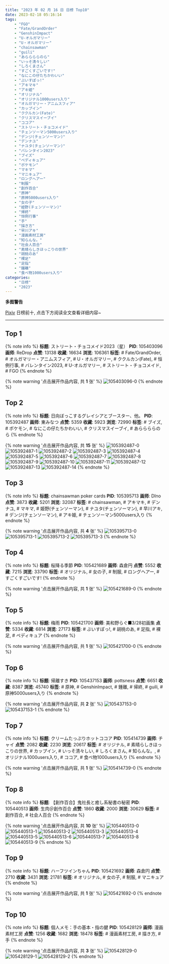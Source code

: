 ```yaml
---
title: "2023 年 02 月 16 日 日榜 Top10"
date: 2023-02-18 05:16:14
tags:
    - "FGO"
    - "Fate/GrandOrder"
    - "GenshinImpact"
    - "U-オルガマリー"
    - "U・オルガマリー"
    - "chainsawman"
    - "guili"
    - "あららららのら"
    - "いっそ清々しい"
    - "しろくまさん"
    - "すごくすごいです!"
    - "なにこの仔たちかわいい"
    - "ぶいすぽっ!"
    - "アキマキ"
    - "アキ姫"
    - "オリジナル"
    - "オリジナル1000users入り"
    - "オルガマリー・アニムスフィア"
    - "カップイン"
    - "ククルカン(Fate)"
    - "クリスマスイーブイ"
    - "ココア"
    - "ストリート・チョコメイド"
    - "チェンソーマン5000users入り"
    - "デンジ(チェンソーマン)"
    - "デンナユ"
    - "ナユタ(チェンソーマン)"
    - "バレンタイン2023"
    - "ブイズ"
    - "ペディキュア"
    - "ポケモン"
    - "マキマ"
    - "マニキュア"
    - "ロングヘアー"
    - "制服"
    - "創作百合"
    - "原神"
    - "原神5000users入り"
    - "女の子"
    - "姫野(チェンソーマン)"
    - "帰終"
    - "恒例行事"
    - "手"
    - "描き方"
    - "早川アキ"
    - "漫画素材工房"
    - "知らんな。"
    - "社会人百合"
    - "素晴らしきほっこりの世界"
    - "胡桃のあ"
    - "裸足"
    - "足指"
    - "鍾離"
    - "食べ物1000users入り"
categories:
    - "日榜"
    - "2023"
---
```


<i class="fa fa-triangle-exclamation"></i>**多图警告**<i class="fa fa-triangle-exclamation"></i>

[Pixiv](https://www.pixiv.net/) 日榜前十, 点击下方阅读全文查看详细内容~

<!-- more -->

---

## Top 1

{% note info %}
**标题**: ストリート・チョコメイド2023（星）
**PID**: 105403096 **画师**: ReDrop
**点赞**: 13138 **收藏**: 16634 **浏览**: 106361
**标签**: # Fate/GrandOrder, # オルガマリー・アニムスフィア, # U・オルガマリー, # ククルカン(Fate), # 恒例行事, # バレンタイン2023, # U-オルガマリー, # ストリート・チョコメイド, # FGO
{% endnote %}

{% note warning '点击展开作品内容, 共 **1** 张' %}
![105403096-0](https://i.pixiv.re/img-original/img/2023/02/15/10/42/07/105403096_p0.jpg)
{% endnote %}

## Top 2

{% note info %}
**标题**: 日向ぼっこするグレイシアとブースター、他。
**PID**: 105392487 **画师**: 東みなつ
**点赞**: 5359 **收藏**: 5923 **浏览**: 72990
**标签**: # ブイズ, # ポケモン, # なにこの仔たちかわいい, # クリスマスイーブイ, # あららららのら
{% endnote %}

{% note warning '点击展开作品内容, 共 **15** 张' %}
![105392487-0](https://i.pixiv.re/img-original/img/2023/02/15/00/04/05/105392487_p0.jpg)
![105392487-1](https://i.pixiv.re/img-original/img/2023/02/15/00/04/05/105392487_p1.jpg)
![105392487-2](https://i.pixiv.re/img-original/img/2023/02/15/00/04/05/105392487_p2.jpg)
![105392487-3](https://i.pixiv.re/img-original/img/2023/02/15/00/04/05/105392487_p3.jpg)
![105392487-4](https://i.pixiv.re/img-original/img/2023/02/15/00/04/05/105392487_p4.jpg)
![105392487-5](https://i.pixiv.re/img-original/img/2023/02/15/00/04/05/105392487_p5.jpg)
![105392487-6](https://i.pixiv.re/img-original/img/2023/02/15/00/04/05/105392487_p6.jpg)
![105392487-7](https://i.pixiv.re/img-original/img/2023/02/15/00/04/05/105392487_p7.jpg)
![105392487-8](https://i.pixiv.re/img-original/img/2023/02/15/00/04/05/105392487_p8.jpg)
![105392487-9](https://i.pixiv.re/img-original/img/2023/02/15/00/04/05/105392487_p9.jpg)
![105392487-10](https://i.pixiv.re/img-original/img/2023/02/15/00/04/05/105392487_p10.jpg)
![105392487-11](https://i.pixiv.re/img-original/img/2023/02/15/00/04/05/105392487_p11.jpg)
![105392487-12](https://i.pixiv.re/img-original/img/2023/02/15/00/04/05/105392487_p12.jpg)
![105392487-13](https://i.pixiv.re/img-original/img/2023/02/15/00/04/05/105392487_p13.jpg)
![105392487-14](https://i.pixiv.re/img-original/img/2023/02/15/00/04/05/105392487_p14.jpg)
{% endnote %}

## Top 3

{% note info %}
**标题**: chainsawman poker cards
**PID**: 105395713 **画师**: DIno
**点赞**: 3873 **收藏**: 5201 **浏览**: 32087
**标签**: # chainsawman, # アキマキ, # デンナユ, # マキマ, # 姫野(チェンソーマン), # ナユタ(チェンソーマン), # 早川アキ, # デンジ(チェンソーマン), # アキ姫, # チェンソーマン5000users入り
{% endnote %}

{% note warning '点击展开作品内容, 共 **4** 张' %}
![105395713-0](https://i.pixiv.re/img-original/img/2023/02/15/01/31/57/105395713_p0.jpg)
![105395713-1](https://i.pixiv.re/img-original/img/2023/02/15/01/31/57/105395713_p1.jpg)
![105395713-2](https://i.pixiv.re/img-original/img/2023/02/15/01/31/57/105395713_p2.jpg)
![105395713-3](https://i.pixiv.re/img-original/img/2023/02/15/01/31/57/105395713_p3.jpg)
{% endnote %}

## Top 4

{% note info %}
**标题**: 桜降る季節
**PID**: 105421689 **画师**: 森倉円
**点赞**: 5552 **收藏**: 7215 **浏览**: 33790
**标签**: # オリジナル, # 女の子, # 制服, # ロングヘアー, # すごくすごいです!
{% endnote %}

{% note warning '点击展开作品内容, 共 **1** 张' %}
![105421689-0](https://i.pixiv.re/img-original/img/2023/02/16/00/00/35/105421689_p0.jpg)
{% endnote %}

## Top 5

{% note info %}
**标题**: 梅雨
**PID**: 105421700 **画师**: 美和野らぐ■3/28初画集
**点赞**: 5334 **收藏**: 6814 **浏览**: 27173
**标签**: # ぶいすぽっ!, # 胡桃のあ, # 足指, # 裸足, # ペディキュア
{% endnote %}

{% note warning '点击展开作品内容, 共 **1** 张' %}
![105421700-0](https://i.pixiv.re/img-original/img/2023/02/16/00/00/37/105421700_p0.png)
{% endnote %}

## Top 6

{% note info %}
**标题**: 帰離すき
**PID**: 105437153 **画师**: pottsness
**点赞**: 6651 **收藏**: 8387 **浏览**: 45740
**标签**: # 原神, # GenshinImpact, # 鍾離, # 帰終, # guili, # 原神5000users入り
{% endnote %}

{% note warning '点击展开作品内容, 共 **2** 张' %}
![105437153-0](https://i.pixiv.re/img-original/img/2023/02/16/18/00/17/105437153_p0.jpg)
![105437153-1](https://i.pixiv.re/img-original/img/2023/02/16/18/00/17/105437153_p1.jpg)
{% endnote %}

## Top 7

{% note info %}
**标题**: クリームたっぷりホットココア
**PID**: 105414739 **画师**: チャイ
**点赞**: 2082 **收藏**: 2230 **浏览**: 20617
**标签**: # オリジナル, # 素晴らしきほっこりの世界, # カップイン, # いっそ清々しい, # しろくまさん, # 知らんな。, # オリジナル1000users入り, # ココア, # 食べ物1000users入り
{% endnote %}

{% note warning '点击展开作品内容, 共 **1** 张' %}
![105414739-0](https://i.pixiv.re/img-original/img/2023/02/15/20/30/01/105414739_p0.png)
{% endnote %}

## Top 8

{% note info %}
**标题**: 【創作百合】鬼社長と癒し系秘書の秘密
**PID**: 105440513 **画师**: 生肉＠創作百合
**点赞**: 1860 **收藏**: 2000 **浏览**: 30629
**标签**: # 創作百合, # 社会人百合
{% endnote %}

{% note warning '点击展开作品内容, 共 **10** 张' %}
![105440513-0](https://i.pixiv.re/img-original/img/2023/02/16/20/19/21/105440513_p0.jpg)
![105440513-1](https://i.pixiv.re/img-original/img/2023/02/16/20/19/21/105440513_p1.jpg)
![105440513-2](https://i.pixiv.re/img-original/img/2023/02/16/20/19/21/105440513_p2.jpg)
![105440513-3](https://i.pixiv.re/img-original/img/2023/02/16/20/19/21/105440513_p3.jpg)
![105440513-4](https://i.pixiv.re/img-original/img/2023/02/16/20/19/21/105440513_p4.jpg)
![105440513-5](https://i.pixiv.re/img-original/img/2023/02/16/20/19/21/105440513_p5.jpg)
![105440513-6](https://i.pixiv.re/img-original/img/2023/02/16/20/19/21/105440513_p6.jpg)
![105440513-7](https://i.pixiv.re/img-original/img/2023/02/16/20/19/21/105440513_p7.jpg)
![105440513-8](https://i.pixiv.re/img-original/img/2023/02/16/20/19/21/105440513_p8.jpg)
![105440513-9](https://i.pixiv.re/img-original/img/2023/02/16/20/19/21/105440513_p9.jpg)
{% endnote %}

## Top 9

{% note info %}
**标题**: ハーフツインちゃん
**PID**: 105421692 **画师**: 森倉円
**点赞**: 2710 **收藏**: 3431 **浏览**: 21781
**标签**: # オリジナル, # 女の子, # 制服, # マニキュア
{% endnote %}

{% note warning '点击展开作品内容, 共 **1** 张' %}
![105421692-0](https://i.pixiv.re/img-original/img/2023/02/16/00/00/36/105421692_p0.jpg)
{% endnote %}

## Top 10

{% note info %}
**标题**: 個人メモ：手の基本・指の腱
**PID**: 105428129 **画师**: 漫画素材工房
**点赞**: 1256 **收藏**: 1682 **浏览**: 18478
**标签**: # 漫画素材工房, # 描き方, # 手
{% endnote %}

{% note warning '点击展开作品内容, 共 **3** 张' %}
![105428129-0](https://i.pixiv.re/img-original/img/2023/02/16/07/00/04/105428129_p0.jpg)
![105428129-1](https://i.pixiv.re/img-original/img/2023/02/16/07/00/04/105428129_p1.jpg)
![105428129-2](https://i.pixiv.re/img-original/img/2023/02/16/07/00/04/105428129_p2.jpg)
{% endnote %}
